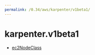 ```yaml
---
permalink: /0.34/aws/karpenter/v1beta1/
---
```


# karpenter.v1beta1



* [ec2NodeClass](ec2NodeClass.md)